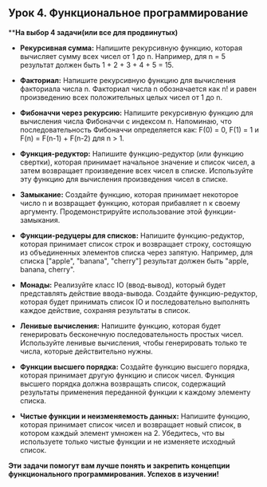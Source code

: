##  Урок 4. Функциональное программирование

****На выбор 4 задачи(или все для продвинутых)**

- **Рекурсивная сумма:** Напишите рекурсивную функцию, которая вычисляет сумму всех чисел от 1 до n. Например, для n = 5 результат должен быть 1 + 2 + 3 + 4 + 5 = 15.

- **Факториал:** Напишите рекурсивную функцию для вычисления факториала числа n. Факториал числа n обозначается как n! и равен произведению всех положительных целых чисел от 1 до n.

- **Фибоначчи через рекурсию:**  Напишите рекурсивную функцию для вычисления числа Фибоначчи с индексом n. Напоминаю, что последовательность Фибоначчи определяется как: F(0) = 0, F(1) = 1 и F(n) = F(n-1) + F(n-2) для n > 1.

- **Функция-редуктор:**  Напишите функцию-редуктор (или функцию свертки), которая принимает начальное значение и список чисел, а затем возвращает произведение всех чисел в списке. Используйте эту функцию для вычисления произведения чисел в списке.

- **Замыкание:**  Создайте функцию, которая принимает некоторое число n и возвращает функцию, которая прибавляет n к своему аргументу. Продемонстрируйте использование этой функции-замыкания.

- **Функции-редуцеры для списков:**  Напишите функцию-редуктор, которая принимает список строк и возвращает строку, состоящую из объединенных элементов списка через запятую. Например, для списка ["apple", "banana", "cherry"] результат должен быть "apple, banana, cherry".

- **Монады:** Реализуйте класс IO (ввод-вывод), который будет представлять действие ввода-вывода. Создайте функцию-редуктор, которая будет принимать список IO и последовательно выполнять каждое действие, сохраняя результаты в список.

- **Ленивые вычисления:** Напишите функцию, которая будет генерировать бесконечную последовательность простых чисел. Используйте ленивые вычисления, чтобы генерировать только те числа, которые действительно нужны.

- **Функции высшего порядка:** Создайте функцию высшего порядка, которая принимает другую функцию и список чисел. Функция высшего порядка должна возвращать список, содержащий результаты применения переданной функции к каждому элементу списка.

- **Чистые функции и неизменяемость данных:** Напишите функцию, которая принимает список чисел и возвращает новый список, в котором каждый элемент умножен на 2. Убедитесь, что вы используете только чистые функции и не изменяете исходный список.

 **Эти задачи помогут вам лучше понять и закрепить концепции функционального программирования. Успехов в изучении!**